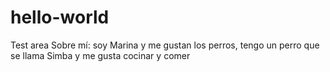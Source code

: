 # hello-world
Test area
Sobre mí: soy Marina y me gustan los perros, tengo un perro que se llama Simba y me gusta cocinar y comer
